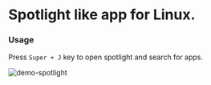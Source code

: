 # Spotlight like app for Linux.
### Usage
Press `Super + J` key to open spotlight and search for apps.

![demo-spotlight](https://github.com/user-attachments/assets/1f4086cd-26aa-47e1-930a-9bc255e95f53)
